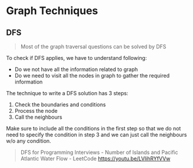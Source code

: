 # Graph Techniques

##  DFS

> Most of the graph traversal questions can be solved by DFS

To check if DFS applies, we have to understand following:
- Do we not have all the information related to graph
- Do we need to visit all the nodes in graph to gather the required information

The technique to write a DFS solution has 3 steps:
1. Check the boundaries and conditions
2. Process the node
3. Call the neighbours 

Make sure to include all the conditions in the first step so that we do not need to specify the condition in step 3 and we can just call the neighbours w/o any condition.

> DFS for Programming Interviews - Number of Islands and Pacific Atlantic Water Flow - LeetCode
https://youtu.be/LVlihRYfVVw
